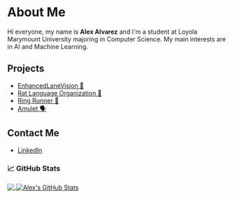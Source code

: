 # About Me
Hi everyone, my name is **Alex Alvarez** and I'm a student at Loyola Marymount University majoring in Computer Science. My main interests are in AI and Machine Learning.

## Projects
- [EnhancedLaneVision 🚗](https://github.com/alexcarl98/EnhancedLaneVision)
- [Rat Language Organization 🧀](https://github.com/rat-language)
- [Ring Runner 🍩](https://github.com/alexcarl98/Ring_Runner)
- [Amulet 🗣️](https://github.com/kaeladair/amulet)

## Contact Me
- [LinkedIn](https://www.linkedin.com/in/alexcarl98/)



### 📈 GitHub Stats
<a href="https://github.com/alexcarl98?tab=repositories">
  <img align="center" src="https://github-readme-stats.vercel.app/api/top-langs/?username=alexcarl98&theme=nightowl&langs_count=4&hide=html" />
</a>
<a href="https://github.com/alexcarl98/alexcarl98">
  <img align="center" src="https://github-readme-stats.vercel.app/api?username=alexcarl98&theme=nightowl&langs_count=4" alt="Alex's GitHub Stats" />
</a>
